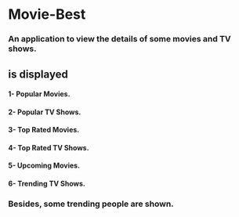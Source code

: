 # Movie-Best
### An application to view the details of some movies and TV shows.
## is displayed
#### 1- Popular Movies.
#### 2- Popular TV Shows.
#### 3- Top Rated Movies.
#### 4- Top Rated TV Shows.
#### 5- Upcoming Movies.
#### 6- Trending TV Shows.
### Besides, some trending people are shown.






